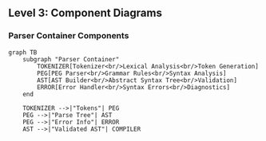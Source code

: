 
## Level 3: Component Diagrams


### Parser Container Components

```mermaid
graph TB
    subgraph "Parser Container"
        TOKENIZER[Tokenizer<br/>Lexical Analysis<br/>Token Generation]
        PEG[PEG Parser<br/>Grammar Rules<br/>Syntax Analysis]
        AST[AST Builder<br/>Abstract Syntax Tree<br/>Validation]
        ERROR[Error Handler<br/>Syntax Errors<br/>Diagnostics]
    end
    
    TOKENIZER -->|"Tokens"| PEG
    PEG -->|"Parse Tree"| AST
    PEG -->|"Error Info"| ERROR
    AST -->|"Validated AST"| COMPILER
```